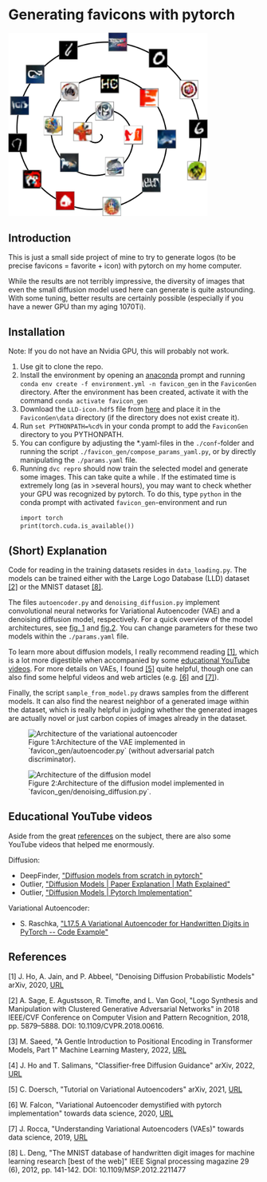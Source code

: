 # Generating favicons with pytorch

<img src="images/title.png" alt="Generated Favicons" width="400"/>

## Introduction
This is just a small side project of mine to try to generate logos
(to be precise favicons = favorite + icon) with pytorch on my home
computer.

While the results are not terribly impressive, the diversity of images that
even the small diffusion model used here can generate is quite astounding.
With some tuning, better results are certainly possible (especially if you
have a newer GPU than my aging 1070Ti).

## Installation
Note: If you do not have an Nvidia GPU, this will probably not work.
1. Use git to clone the repo.
2. Install the environment by opening an [anaconda](https://www.anaconda.com/) prompt and running
   ```conda env create -f environment.yml -n favicon_gen```
   in the `FaviconGen` directory. After the environment has been created, activate it with the command
   ```conda activate favicon_gen```
3. Download the `LLD-icon.hdf5` file from [here](https://data.vision.ee.ethz.ch/sagea/lld/) and
   place it in the `FaviconGen\data` directory (if the directory does not exist create it).
4. Run ```set PYTHONPATH=%cd%``` in your conda prompt to add the `FaviconGen` directory to you
   PYTHONPATH.
5. You can configure by adjusting the *.yaml-files in the `./conf`-folder and running the
   script `./favicon_gen/compose_params_yaml.py`, or by directly manipulating the `./params.yaml`
   file.
5. Running ```dvc repro``` should now train the selected model and generate some images.
   This can take quite a while . If the estimated time is extremely long (as in >several hours),
   you may want to check whether your GPU was recognized by pytorch. To do this, type `python` in
   the conda prompt with activated `favicon_gen`-environment and run
   ```
   import torch
   print(torch.cuda.is_available())
   ```

## (Short) Explanation
Code for reading in the training datasets resides in `data_loading.py`. The models can
be trained either with the Large Logo Database (LLD) dataset [[2]](#2) or the
MNIST dataset [[8]](#8).

The files `autoencoder.py` and `denoising_diffusion.py` implement convolutional neural
networks for Variational Autoencoder (VAE) and a denoising diffusion model, respectively.
For a quick overview of the model architectures, see [fig. 1](#fig_1) and [fig.2](#fig_2).
You can change parameters for these two models within the `./params.yaml` file.

To learn more about diffusion models, I really recommend reading [[1]](#1), which is a
lot more digestible when accompanied by some [educational YouTube videos](#Educational-Youtube-Videos).
For more details on VAEs, I found [[5]](#5) quite helpful, though one can also find some
helpful videos and web articles (e.g. [[6]](#6) and [[7]](#7)).

Finally, the script `sample_from_model.py` draws samples from the different models.
It can also find the nearest neighbor of a generated image within the dataset, which is really helpful
in judging whether the generated images are actually novel or just carbon copies of images already
in the dataset.

<figure>
   <img src="images/vae_architecture.png" alt="Architecture of the variational autoencoder" width="600"/>
   <figcaption>
      <a id="fig_1">Figure 1:</a>Architecture of the VAE implemented in `favicon_gen/autoencoder.py` (without
      adversarial patch discriminator).
   </figcaption>
</figure>

<figure>
   <img src="images/diffusion_architecture.png" alt="Architecture of the diffusion model" width="600"/>
   <figcaption>
      <a id="fig_2">Figure 2:</a>Architecture of the diffusion model implemented in
      `favicon_gen/denoising_diffusion.py`.
   </figcaption>
</figure>

## Educational YouTube videos
Aside from the great [references](#References) on the subject, there are also some YouTube videos
that helped me enormously.

Diffusion:
- DeepFinder, ["Diffusion models from scratch in pytorch"](https://www.youtube.com/watch?v=a4Yfz2FxXiY&t=895s)
- Outlier, ["Diffusion Models | Paper Explanation | Math Explained"](https://www.youtube.com/watch?v=HoKDTa5jHvg&t=1374s)
- Outlier, ["Diffusion Models | Pytorch Implementation"](https://www.youtube.com/watch?v=TBCRlnwJtZU&t=1152s)

Variational Autoencoder:
- S. Raschka, ["L17.5 A Variational Autoencoder for Handwritten Digits in PyTorch -- Code Example"](https://www.youtube.com/watch?v=afNuE5z2CQ8&t=892s)


## References
<a id="1">[1]</a>
J. Ho, A. Jain, and P. Abbeel, "Denoising Diffusion Probabilistic Models" arXiv, 2020,
[URL](http://arxiv.org/abs/2006.11239)

<a id="2">[2]</a>
A. Sage, E. Agustsson, R. Timofte, and L. Van Gool,
"Logo Synthesis and Manipulation with Clustered Generative Adversarial Networks"
in 2018 IEEE/CVF Conference on Computer Vision and Pattern Recognition, 2018,
pp. 5879–5888. DOI: 10.1109/CVPR.2018.00616.

<a id="3">[3]</a>
M. Saeed, "A Gentle Introduction to Positional Encoding in Transformer Models, Part 1"
Machine Learning Mastery, 2022, [URL](https://machinelearningmastery.com/a-gentle-introduction-to-positional-encoding-in-transformer-models-part-1/)

<a id="4">[4]</a>
J. Ho and T. Salimans, "Classifier-free Diffusion Guidance" arXiv, 2022,
[URL](https://arxiv.org/abs/2207.12598)

<a id="5">[5]</a>
C. Doersch, "Tutorial on Variational Autoencoders" arXiv, 2021,
[URL](http://arxiv.org/abs/1606.05908)

<a id="6">[6]</a>
W. Falcon, "Variational Autoencoder demystified with pytorch implementation"
towards data science, 2020, [URL](https://towardsdatascience.com/variational-autoencoder-demystified-with-pytorch-implementation-3a06bee395ed)

<a id="7">[7]</a>
J. Rocca, "Understanding Variational Autoencoders (VAEs)"
towards data science, 2019, [URL](https://towardsdatascience.com/understanding-variational-autoencoders-vaes-f70510919f73)

<a id="8">[8]</a>
L. Deng, "The MNIST database of handwritten digit images for machine learning research [best of the web]"
IEEE Signal processing magazine 29 (6), 2012, pp. 141-142. DOI: 10.1109/MSP.2012.2211477